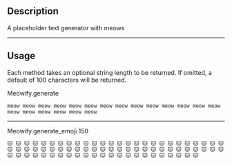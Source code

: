 ## Description
A placeholder text generator with meows

---
## Usage

Each method takes an optional string length to be returned. If omitted, a default of 100 characters will be returned.

Meowify.generate
```
meow meow meow meow meow meow meow meow meow meow meow meow meow meow meow meow meow meow meow meow
```

---
Meowify.generate_emoji 150
```
🐱 🐱 🐱 🐱 🐱 🐱 🐱 🐱 🐱 🐱 🐱 🐱 🐱 🐱 🐱 🐱 🐱 🐱 🐱 🐱 🐱 🐱 🐱 🐱 🐱 🐱 🐱 🐱 🐱 🐱 🐱 🐱 🐱 🐱 🐱 🐱 🐱 🐱 🐱 🐱 🐱 🐱 🐱 🐱 🐱 🐱 🐱 🐱 🐱 🐱 🐱 🐱 🐱 🐱 🐱 🐱 🐱 🐱 🐱 🐱 🐱 🐱 🐱 🐱 🐱 🐱 🐱 🐱 🐱 🐱 🐱 🐱 🐱 🐱 🐱
```
